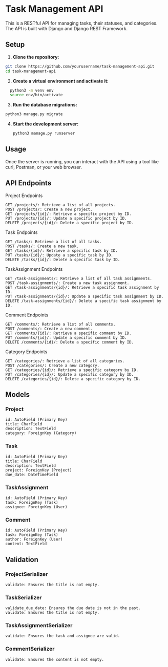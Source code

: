 # Task Management API

This is a RESTful API for managing tasks, their statuses, and categories. The API is built with Django and Django REST Framework.

## Setup

1. **Clone the repository:**
  ```sh
  git clone https://github.com/yourusername/task-management-api.git
  cd task-management-api
  ```

2. **Create a virtual environment and activate it:**
```sh
  python3 -m venv env
  source env/bin/activate
  ```

3. **Run the database migrations:**
  ```sh
  python3 manage.py migrate
  ```

4. **Start the development server:**
    ```sh
   python3 manage.py runserver
    ```
## Usage

Once the server is running, you can interact with the API using a tool like curl, Postman, or your web browser.

## API Endpoints

Project Endpoints

    GET /projects/: Retrieve a list of all projects.
    POST /projects/: Create a new project.
    GET /projects/{id}/: Retrieve a specific project by ID.
    PUT /projects/{id}/: Update a specific project by ID.
    DELETE /projects/{id}/: Delete a specific project by ID.

Task Endpoints

    GET /tasks/: Retrieve a list of all tasks.
    POST /tasks/: Create a new task.
    GET /tasks/{id}/: Retrieve a specific task by ID.
    PUT /tasks/{id}/: Update a specific task by ID.
    DELETE /tasks/{id}/: Delete a specific task by ID.

TaskAssignment Endpoints

    GET /task-assignments/: Retrieve a list of all task assignments.
    POST /task-assignments/: Create a new task assignment.
    GET /task-assignments/{id}/: Retrieve a specific task assignment by ID.
    PUT /task-assignments/{id}/: Update a specific task assignment by ID.
    DELETE /task-assignments/{id}/: Delete a specific task assignment by ID.

Comment Endpoints

    GET /comments/: Retrieve a list of all comments.
    POST /comments/: Create a new comment.
    GET /comments/{id}/: Retrieve a specific comment by ID.
    PUT /comments/{id}/: Update a specific comment by ID.
    DELETE /comments/{id}/: Delete a specific comment by ID.

Category Endpoints

    GET /categories/: Retrieve a list of all categories.
    POST /categories/: Create a new category.
    GET /categories/{id}/: Retrieve a specific category by ID.
    PUT /categories/{id}/: Update a specific category by ID.
    DELETE /categories/{id}/: Delete a specific category by ID.

## Models

### Project

    id: AutoField (Primary Key)
    title: CharField
    description: TextField
    category: ForeignKey (Category)

### Task

    id: AutoField (Primary Key)
    title: CharField
    description: TextField
    project: ForeignKey (Project)
    due_date: DateTimeField

### TaskAssignment

    id: AutoField (Primary Key)
    task: ForeignKey (Task)
    assignee: ForeignKey (User)

### Comment

    id: AutoField (Primary Key)
    task: ForeignKey (Task)
    author: ForeignKey (User)
    content: TextField
    

## Validation

### ProjectSerializer

    validate: Ensures the title is not empty.

### TaskSerializer

    validate_due_date: Ensures the due date is not in the past.
    validate: Ensures the title is not empty.

### TaskAssignmentSerializer

    validate: Ensures the task and assignee are valid.

### CommentSerializer

    validate: Ensures the content is not empty.

    
